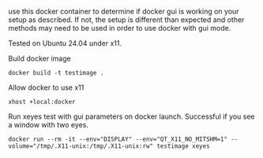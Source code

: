 use this docker container to determine if docker gui is working on your setup as described. If not, the setup is different than expected and other methods may need to be used in order to use docker with gui mode.

Tested on Ubuntu 24.04 under x11.

Build docker image
```
docker build -t testimage .
```

Allow docker to use x11
```
xhost +local:docker
```

Run xeyes test with gui parameters on docker launch. Successful if you see a window with two eyes.

```
docker run --rm -it --env="DISPLAY" --env="QT_X11_NO_MITSHM=1" --volume="/tmp/.X11-unix:/tmp/.X11-unix:rw" testimage xeyes
```